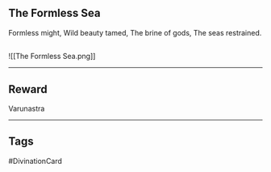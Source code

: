 ## The Formless Sea
Formless might,
Wild beauty tamed,
The brine of gods,
The seas restrained.
## 
![[The Formless Sea.png]]

---
## Reward
Varunastra

---
## Tags
#DivinationCard